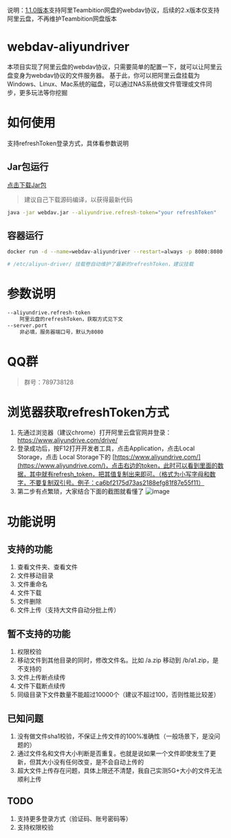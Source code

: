 说明：[1.1.0版本](https://github.com/zxbu/webdav-aliyundriver/releases/tag/v1.1.0)支持阿里Teambition网盘的webdav协议，后续的2.x版本仅支持阿里云盘，不再维护Teambition网盘版本
# webdav-aliyundriver
本项目实现了阿里云盘的webdav协议，只需要简单的配置一下，就可以让阿里云盘变身为webdav协议的文件服务器。
基于此，你可以把阿里云盘挂载为Windows、Linux、Mac系统的磁盘，可以通过NAS系统做文件管理或文件同步，更多玩法等你挖掘
# 如何使用
支持refreshToken登录方式，具体看参数说明
## Jar包运行
[点击下载Jar包](https://github.com/zxbu/webdav-aliyundriver/releases/latest)
> 建议自己下载源码编译，以获得最新代码
```bash
java -jar webdav.jar --aliyundrive.refresh-token="your refreshToken"
```
## 容器运行
```bash
docker run -d --name=webdav-aliyundriver --restart=always -p 8080:8080  -v /etc/localtime:/etc/localtime -v /etc/aliyun-driver/:/etc/aliyun-driver/ -e TZ="Asia/Shanghai" -e ALIYUNDRIVE_REFRESH_TOKEN="your refreshToken" zx5253/webdav-aliyundriver

# /etc/aliyun-driver/ 挂载卷自动维护了最新的refreshToken，建议挂载
```


# 参数说明
```bash
--aliyundrive.refresh-token
    阿里云盘的refreshToken，获取方式见下文
--server.port
    非必填，服务器端口号，默认为8080
```
# QQ群
> 群号：789738128

# 浏览器获取refreshToken方式
1. 先通过浏览器（建议chrome）打开阿里云盘官网并登录：https://www.aliyundrive.com/drive/
2. 登录成功后，按F12打开开发者工具，点击Application，点击Local Storage，点击 Local Storage下的 [https://www.aliyundrive.com/](https://www.aliyundrive.com/)，点击右边的token，此时可以看到里面的数据，其中就有refresh_token，把其值复制出来即可。（格式为小写字母和数字，不要复制双引号。例子：ca6bf2175d73as2188efg81f87e55f11）
3. 第二步有点繁琐，大家结合下面的截图就看懂了
 ![image](https://user-images.githubusercontent.com/32785355/119246278-e6760880-bbb2-11eb-877c-aca16cf75d89.png)

# 功能说明
## 支持的功能
1. 查看文件夹、查看文件
2. 文件移动目录
3. 文件重命名
4. 文件下载
5. 文件删除
6. 文件上传（支持大文件自动分批上传）
## 暂不支持的功能
1. 权限校验
2. 移动文件到其他目录的同时，修改文件名。比如 /a.zip 移动到 /b/a1.zip，是不支持的
3. 文件上传断点续传
4. 文件下载断点续传
5. 同级目录下文件数量不能超过10000个（建议不超过100，否则性能比较差）
## 已知问题
1. 没有做文件sha1校验，不保证上传文件的100%准确性（一般场景下，是没问题的）
2. 通过文件名和文件大小判断是否重复。也就是说如果一个文件即使发生了更新，但其大小没有任何改变，是不会自动上传的
3. 超大文件上传存在问题，具体上限还不清楚，我自己实测5G+大小的文件无法顺利上传
## TODO
1. 支持更多登录方式（验证码、账号密码等）
2. 支持权限校验
